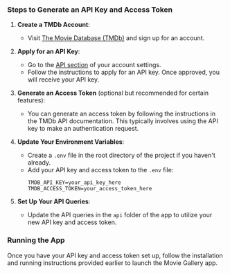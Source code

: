 ### Steps to Generate an API Key and Access Token

1. **Create a TMDb Account**:
   - Visit [The Movie Database (TMDb)](https://www.themoviedb.org/) and sign up for an account.

2. **Apply for an API Key**:
   - Go to the [API section](https://www.themoviedb.org/settings/api) of your account settings.
   - Follow the instructions to apply for an API key. Once approved, you will receive your API key.

3. **Generate an Access Token** (optional but recommended for certain features):
   - You can generate an access token by following the instructions in the TMDb API documentation. This typically involves using the API key to make an authentication request.

4. **Update Your Environment Variables**:
   - Create a `.env` file in the root directory of the project if you haven't already.
   - Add your API key and access token to the `.env` file:
     ```env
     TMDB_API_KEY=your_api_key_here
     TMDB_ACCESS_TOKEN=your_access_token_here
     ```

5. **Set Up Your API Queries**:
   - Update the API queries in the `api` folder of the app to utilize your new API key and access token.

### Running the App

Once you have your API key and access token set up, follow the installation and running instructions provided earlier to launch the Movie Gallery app.
